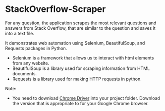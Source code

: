 # StackOverflow-Scraper

For any question, the application scrapes the most relevant questions and answers from Stack Overflow, that are similar to the question and saves it into a text file.

It demonstrates web automation using Selenium, BeautifulSoup, and Requests packages in Python.

- Selenium is a framework that allows us to interact with html elements from any website.
- BeautifulSoup is a library used for scraping information from HTML documents.
- Requests is a library used for making HTTP requests in python.

Note:
- You need to download <a href="https://chromedriver.chromium.org/downloads">Chrome Driver</a> into your project folder. Download the version that is appropriate to for your Google Chrome browser.
